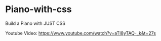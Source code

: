 # Piano-with-css
Build a Piano with JUST CSS

Youtube Video: https://www.youtube.com/watch?v=aTI8yTAQ-_k&t=27s
